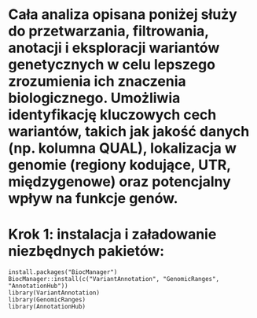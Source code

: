 # Cała analiza opisana poniżej służy do przetwarzania, filtrowania, anotacji i eksploracji wariantów genetycznych w celu lepszego zrozumienia ich znaczenia biologicznego. Umożliwia identyfikację kluczowych cech wariantów, takich jak jakość danych (np. kolumna QUAL), lokalizacja w genomie (regiony kodujące, UTR, międzygenowe) oraz potencjalny wpływ na funkcje genów.
# Krok 1: instalacja i załadowanie niezbędnych pakietów: 
```{r}
install.packages("BiocManager")
BiocManager::install(c("VariantAnnotation", "GenomicRanges", "AnnotationHub"))
library(VariantAnnotation)
library(GenomicRanges)
library(AnnotationHub)
```
